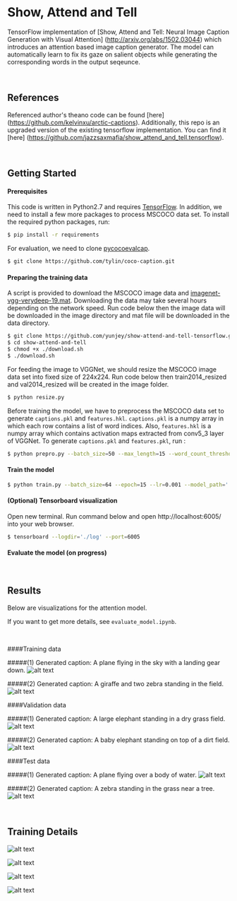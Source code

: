 # Show, Attend and Tell 
TensorFlow implementation of [Show, Attend and Tell: Neural Image Caption Generation with Visual Attention] (http://arxiv.org/abs/1502.03044) which introduces an attention based image caption generator. The model can automatically learn to fix its gaze on salient objects while generating the corresponding words in the output seqeunce.



<br/>

## References
Referenced author's theano code can be found [here] (https://github.com/kelvinxu/arctic-captions). Additionally, this repo is an upgraded version of the existing tensorflow implementation. You can find it [here] (https://github.com/jazzsaxmafia/show_attend_and_tell.tensorflow).

<br/>





## Getting Started

#### Prerequisites 

This code is written in Python2.7 and requires [TensorFlow](https://www.tensorflow.org/versions/r0.11/get_started/os_setup.html#anaconda-installation). In addition, we need to install a few more packages to process MSCOCO data set.
To install the required python packages, run:

```bash
$ pip install -r requirements
```

For evaluation, we need to clone [pycocoevalcap](http://mscoco.org/dataset/#download).

```bash
$ git clone https://github.com/tylin/coco-caption.git
```

#### Preparing the training data

A script is provided to download the MSCOCO image data and [imagenet-vgg-verydeep-19.mat](http://www.vlfeat.org/matconvnet/pretrained/). Downloading the data may take several hours depending on the network speed. Run code below then the image data will be downloaded in the image directory and mat file will be downloaded in the data directory.

```bash
$ git clone https://github.com/yunjey/show-attend-and-tell-tensorflow.git
$ cd show-attend-and-tell
$ chmod +x ./download.sh
$ ./download.sh
```


For feeding the image to VGGNet, we should resize the MSCOCO image data set into fixed size of 224x224. Run code below then train2014_resized and val2014_resized will be created in the image folder.

```bash
$ python resize.py
```

Before training the model, we have to preprocess the MSCOCO data set to generate `captions.pkl` and `features.hkl`. `captions.pkl` is a numpy array in which each row contains a list of word indices. Also, `features.hkl` is a numpy array which contains activation maps extracted from conv5_3 layer of VGGNet. 
To generate `captions.pkl` and `features.pkl`, run :

```bash
$ python prepro.py --batch_size=50 --max_length=15 --word_count_threshold=3
```

#### Train the model 

```bash
$ python train.py --batch_size=64 --epoch=15 --lr=0.001 --model_path='./model/lstm' --log_path='./log' 

```
#### (Optional) Tensorboard visualization

Open new terminal. Run command below and open http://localhost:6005/ into your web browser.

```bash
$ tensorboard --logdir='./log' --port=6005 
```

#### Evaluate the model (on progress)


<br/>

## Results
Below are visualizations for the attention model.

If you want to get more details, see `evaluate_model.ipynb`. 

<br/>

####Training data

#####(1) Generated caption: A plane flying in the sky with a landing gear down.
![alt text](jpg/train2.jpg "train image")

#####(2) Generated caption: A giraffe and two zebra standing in the field.
![alt text](jpg/train.jpg "train image")

####Validation data

#####(1) Generated caption: A large elephant standing in a dry grass field.
![alt text](jpg/val.jpg "val image")

#####(2) Generated caption: A baby elephant standing on top of a dirt field.
![alt text](jpg/val2.jpg "val image")

####Test data

#####(1) Generated caption: A plane flying over a body of water.
![alt text](jpg/test.jpg "test image")

#####(2) Generated caption: A zebra standing in the grass near a tree.
![alt text](jpg/test2.jpg "test image")

<br/>

## Training Details 

![alt text](jpg/loss.jpg "loss")

![alt text](jpg/attention_w.jpg "w")

![alt text](jpg/attention_b.jpg "b")

![alt text](jpg/attention_w_att.jpg "w_att")
